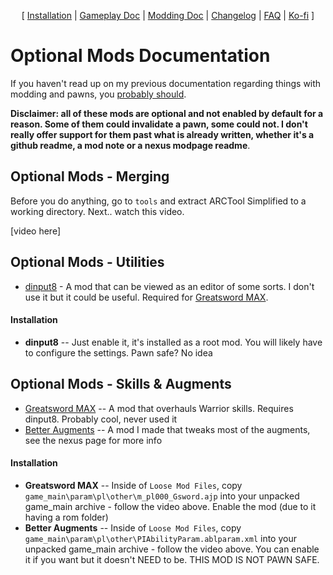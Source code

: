 <p align="center">
  [ <a href="">Installation</a> |
  <a href="https://github.com/Oghma-Infinium/Ascalon/blob/main/Documentation/Gameplay%20Documentation.md">Gameplay Doc</a> |
  <a href="https://github.com/Oghma-Infinium/Ascalon/blob/main/Documentation/Modding%20Documentation.md">Modding Doc</a> |
  <a href="https://github.com/Oghma-Infinium/Ascalon/blob/main/CHANGELOG.md">Changelog</a> |
  <a href="https://github.com/Oghma-Infinium/Ascalon/blob/main/Documentation/FAQ.md">FAQ</a> |
  <a href="https://ko-fi.com/maelstrom_">Ko-fi</a> ]
</p>

# Optional Mods Documentation

If you haven't read up on my previous documentation regarding things with modding and pawns, you [probably should](https://github.com/Oghma-Infinium/Malignance/blob/main/Documentation/MODDING%20AND%20PAWNS.md).

**Disclaimer: all of these mods are optional and not enabled by default for a reason. Some of them could invalidate a pawn, some could not. I don't really offer support for them past what is already written, whether it's a github readme, a mod note or a nexus modpage readme**.

## Optional Mods - Merging 

Before you do anything, go to `tools` and extract ARCTool Simplified to a working directory. Next.. watch this video.

[video here]

## Optional Mods - Utilities

- [dinput8](https://www.nexusmods.com/dragonsdogma/mods/96) - A mod that can be viewed as an editor of some sorts. I don't use it but it could be useful. Required for [Greatsword MAX](https://www.nexusmods.com/dragonsdogma/mods/474).

#### Installation
- **dinput8** -- Just enable it, it's installed as a root mod. You will likely have to configure the settings. Pawn safe? No idea

## Optional Mods - Skills & Augments

- [Greatsword MAX](https://www.nexusmods.com/dragonsdogma/mods/474) -- A mod that overhauls Warrior skills. Requires dinput8. Probably cool, never used it
- [Better Augments](https://www.nexusmods.com/dragonsdogma/mods/1010) -- A mod I made that tweaks most of the augments, see the nexus page for more info

#### Installation

- **Greatsword MAX** -- Inside of `Loose Mod Files`, copy `game_main\param\pl\other\m_pl000_Gsword.ajp` into your unpacked game_main archive - follow the video above. Enable the mod (due to it having a rom folder)
- **Better Augments** -- Inside of `Loose Mod Files`, copy `game_main\param\pl\other\PIAbilityParam.ablparam.xml` into your unpacked game_main archive - follow the video above. You can enable it if you want but it doesn't NEED to be. THIS MOD IS NOT PAWN SAFE.

